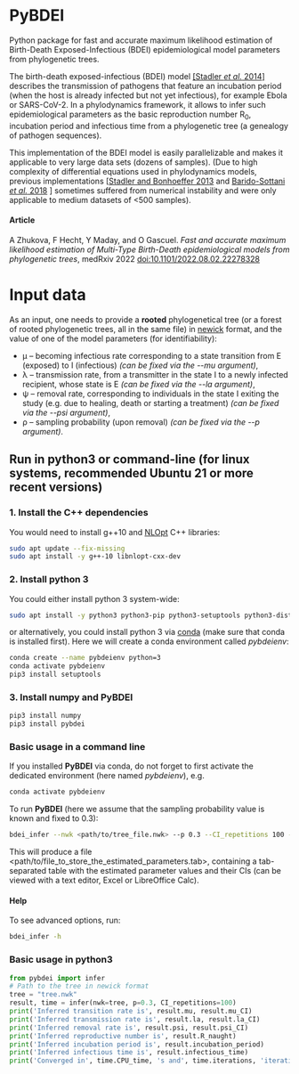 # PyBDEI

Python package for fast and accurate maximum likelihood estimation
of Birth-Death Exposed-Infectious (BDEI) epidemiological
model parameters from phylogenetic trees.

The birth-death exposed-infectious (BDEI) model [[Stadler _et al._ 2014]](https://www.ncbi.nlm.nih.gov/pmc/articles/PMC4205153/) 
describes the transmission of pathogens 
that feature an incubation period (when the host is already infected but not yet infectious), 
for example Ebola or SARS-CoV-2. In a phylodynamics framework, it allows to infer such epidemiological
parameters as the basic reproduction number R<sub>0</sub>, incubation period and infectious time 
from a phylogenetic tree (a genealogy of pathogen sequences). 

This implementation of the BDEI model is easily parallelizable and makes it applicable to very large data sets (dozens of samples). 
(Due to high complexity of differential equations used in phylodynamics models,
previous implementations [[Stadler and Bonhoeffer 2013](https://royalsocietypublishing.org/doi/10.1098/rstb.2012.0198) and [Barido-Sottani _et al._ 2018](https://doi.org/10.1101/440982) ] sometimes suffered from numerical instability and were only applicable to medium datasets of <500 samples). 


#### Article

A Zhukova, F Hecht, Y Maday, and O Gascuel. *Fast and accurate maximum likelihood estimation
of Multi-Type Birth-Death epidemiological models from phylogenetic trees*, medRxiv 2022 [doi:10.1101/2022.08.02.22278328](https://doi.org/10.1101/2022.08.02.22278328)

# Input data
As an input, one needs to provide a **rooted** phylogenetical tree (or a forest of rooted phylogenetic trees, all in the same file) 
in [newick](https://en.wikipedia.org/wiki/Newick_format) format,
and the value of one of the model parameters (for identifiability):
* µ – becoming infectious rate corresponding to a state transition from E (exposed) to I (infectious) 
_(can be fixed via the --mu argument)_,
* λ – transmission rate, from a transmitter in the state I to a newly infected recipient, whose state is E 
_(can be fixed via the --la argument)_,
* ψ – removal rate, corresponding to individuals in the state I exiting the study 
(e.g. due to healing, death or starting a treatment) _(can be fixed via the --psi argument)_,
* ρ – sampling probability (upon removal) _(can be fixed via the --p argument)_.

## Run in python3 or command-line (for linux systems, recommended Ubuntu 21 or more recent versions)

### 1. Install the C++ dependencies
You would need to install g++10 and [NLOpt](https://nlopt.readthedocs.io/en/latest/) C++ libraries:

```bash
sudo apt update --fix-missing 
sudo apt install -y g++-10 libnlopt-cxx-dev
```

### 2. Install python 3

You could either install python 3 system-wide:
```bash
sudo apt install -y python3 python3-pip python3-setuptools python3-distutils
```

or alternatively, you could install python 3 via [conda](https://conda.io/docs/) (make sure that conda is installed first). 
Here we will create a conda environment called _pybdeienv_:
```bash
conda create --name pybdeienv python=3
conda activate pybdeienv
pip3 install setuptools
```

### 3. Install numpy and PyBDEI
```bash
pip3 install numpy 
pip3 install pybdei
```


### Basic usage in a command line
If you installed __PyBDEI__ via conda, do not forget to first activate the dedicated environment (here named _pybdeienv_), e.g.

```bash
conda activate pybdeienv
```

To run __PyBDEI__
(here we assume that the sampling probability value is known and fixed to 0.3):

```bash
bdei_infer --nwk <path/to/tree_file.nwk> --p 0.3 --CI_repetitions 100 --log <path/to/file_to_store_the_estimated_parameters.tab>
```

This will produce a file <path/to/file_to_store_the_estimated_parameters.tab>,
 containing a tab-separated table with the estimated parameter values and their CIs (can be viewed with a text editor, Excel or LibreOffice Calc).

#### Help

To see advanced options, run:
```bash
bdei_infer -h
```

### Basic usage in python3

```python
from pybdei import infer
# Path to the tree in newick format
tree = "tree.nwk"
result, time = infer(nwk=tree, p=0.3, CI_repetitions=100)
print('Inferred transition rate is', result.mu, result.mu_CI)
print('Inferred transmission rate is', result.la, result.la_CI)
print('Inferred removal rate is', result.psi, result.psi_CI)
print('Inferred reproductive number is', result.R_naught)
print('Inferred incubation period is', result.incubation_period)
print('Inferred infectious time is', result.infectious_time)
print('Converged in', time.CPU_time, 's and', time.iterations, 'iterations')
```